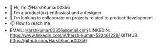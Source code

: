 - 👋 Hi, I’m @HarshKumar00356
- 👀 I’m a product(ux) enthusiast and a designer
- 💞️ I’m looking to collaborate on projects related to product development .
- 📫 How to reach me  
- EMAIL: Harshkumar00356@gmail.com
  LINKEDIN: https://www.linkedin.com/in/harsh-kumar-522461228/
  GITHUB: https://github.com/HarshKumar00356
<!---
HarshKumar00356/HarshKumar00356 is a ✨ special ✨ repository because its `README.md` (this file) appears on your GitHub profile.
You can click the Preview link to take a look at your changes.
--->
